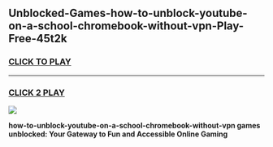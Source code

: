 
## Unblocked-Games-how-to-unblock-youtube-on-a-school-chromebook-without-vpn-Play-Free-45t2k
<h3>
<a href="https://premium76.site?title=how-to-unblock-youtube-on-a-school-chromebook-without-vpn&ref=18A1">CLICK TO PLAY</a></h3>
<hr>

<h3>
<a href="https://premium76.site?title=how-to-unblock-youtube-on-a-school-chromebook-without-vpn&ref=18A1">CLICK 2 PLAY</a>
  
</h3>

<a href="https://premium76.site?title=how-to-unblock-youtube-on-a-school-chromebook-without-vpn&ref=18A1"><img src="https://clearcache.store/games.png"></a>


**how-to-unblock-youtube-on-a-school-chromebook-without-vpn games unblocked: Your Gateway to Fun and Accessible Online Gaming**
